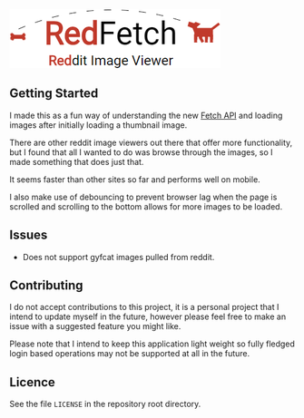 ![RedFetch Logo](/images/redfetch.png "RedFetch Logo")

## Getting Started
I made this as a fun way of understanding the new [Fetch API](https://developer.mozilla.org/en/docs/Web/API/Fetch_API) and loading images after initially loading a thumbnail image.

There are other reddit image viewers out there that offer more functionality, but I found that all I wanted to do was browse through the images, so I made something that does just that. 

It seems faster than other sites so far and performs well on mobile.

I also make use of debouncing to prevent browser lag when the page is scrolled and scrolling to the bottom allows for more images to be loaded.

## Issues
* Does not support gyfcat images pulled from reddit.

## Contributing
I do not accept contributions to this project, it is a personal project that I intend to update myself in the future, however please feel free to make an issue with a suggested feature you might like.

Please note that I intend to keep this application light weight so fully fledged login based operations may not be supported at all in the future.

## Licence
See the file `LICENSE` in the repository root directory.
